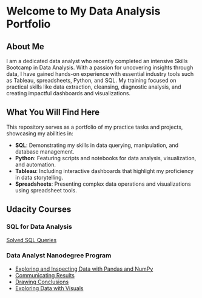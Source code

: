 # Welcome to My Data Analysis Portfolio

## About Me
I am a dedicated data analyst who recently completed an intensive Skills Bootcamp in Data Analysis. With a passion for uncovering insights through data, I have gained hands-on experience with essential industry tools such as Tableau, spreadsheets, Python, and SQL. My training focused on practical skills like data extraction, cleansing, diagnostic analysis, and creating impactful dashboards and visualizations.

## What You Will Find Here
This repository serves as a portfolio of my practice tasks and projects, showcasing my abilities in:


- **SQL**: Demonstrating my skills in data querying, manipulation, and database management.
- **Python**: Featuring scripts and notebooks for data analysis, visualization, and automation.
- **Tableau**: Including interactive dashboards that highlight my proficiency in data storytelling.
- **Spreadsheets**: Presenting complex data operations and visualizations using spreadsheet tools.


## Udacity Courses

### SQL for Data Analysis
[Solved SQL Queries](sql/SQL.md)

### Data Analyst Nanodegree Program

- [Exploring and Inspecting Data with Pandas and NumPy](nanodegree/Python_basics.md)
- [Communicating Results](nanodegree/conclusions_and_visuals/conclusions_and_visuals.md)
- [Drawing Conclusions](nanodegree/conclusions_quiz/conclusions_quiz.md)
- [Exploring Data with Visuals](nanodegree/visuals_quiz/visuals_quiz.md)